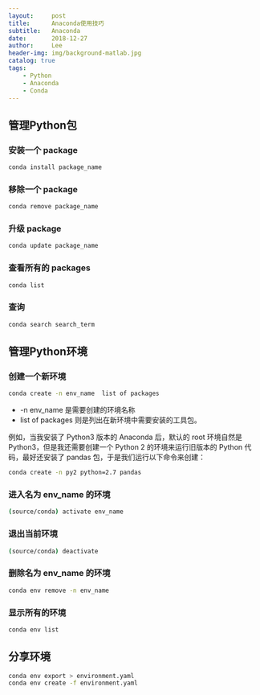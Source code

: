```yaml
---
layout:     post
title:      Anaconda使用技巧
subtitle:   Anaconda
date:       2018-12-27
author:     Lee
header-img: img/background-matlab.jpg
catalog: true
tags:
    - Python
    - Anaconda
    - Conda
---
```


## 管理Python包

### 安装一个 package

```bash
conda install package_name
```

### 移除一个 package

```bash
conda remove package_name
```

### 升级 package

```bash
conda update package_name
```

### 查看所有的 packages

```bash
conda list
```

### 查询

```bash
conda search search_term
```

## 管理Python环境

### 创建一个新环境

```bash
conda create -n env_name  list of packages
```

* -n env_name 是需要创建的环境名称  
* list of packages 则是列出在新环境中需要安装的工具包。

例如，当我安装了 Python3 版本的 Anaconda 后，默认的 root 环境自然是 Python3，但是我还需要创建一个 Python 2 的环境来运行旧版本的 Python 代码，最好还安装了 pandas 包，于是我们运行以下命令来创建：

```bash
conda create -n py2 python=2.7 pandas
```

### 进入名为 env_name 的环境

```bash
(source/conda) activate env_name
```

### 退出当前环境

```bash
(source/conda) deactivate
```

### 删除名为 env_name 的环境

```bash
conda env remove -n env_name
```

### 显示所有的环境

```bash
conda env list
```

## 分享环境

```bash
conda env export > environment.yaml
conda env create -f environment.yaml
```
